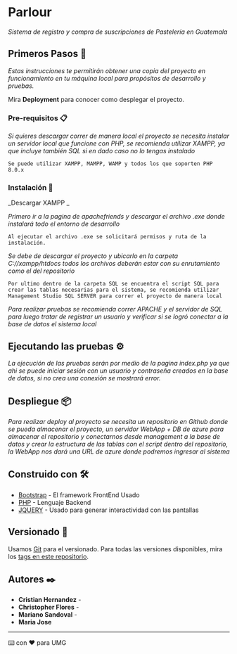 # Parlour

_Sistema de registro y compra de suscripciones de Pastelería en Guatemala_

## Primeros Pasos 🚀

_Estas instrucciones te permitirán obtener una copia del proyecto en funcionamiento en tu máquina local para propósitos de desarrollo y pruebas._

Mira **Deployment** para conocer como desplegar el proyecto.


### Pre-requisitos 📋

_Si quieres descargar correr de manera local el proyecto se necesita instalar un servidor local que funcione con PHP,
se recomienda utilizar XAMPP, ya que incluye también SQL si en dado caso no lo tengas instalado_

```
Se puede utilizar XAMPP, MAMPP, WAMP y todos los que soporten PHP 8.0.x
```

### Instalación 🔧

_Descargar XAMPP _

_Primero ir a la pagina de apachefriends y descargar el archivo .exe donde instalará todo el entorno de desarrollo_

```
Al ejecutar el archivo .exe se solicitará permisos y ruta de la instalación.
```

_Se debe de descargar el proyecto y ubicarlo en la carpeta C://xampp/htdocs todos los archivos deberán estar con su enrutamiento como el del repositorio_

```
Por ultimo dentro de la carpeta SQL se encuentra el script SQL para crear las tablas necesarias para el sistema, se recomienda utilizar Management Studio SQL SERVER para correr el proyecto de manera local
```

_Para realizar pruebas se recomienda correr APACHE y el servidor de SQL para luego tratar de registrar un usuario y verificar si se logró conectar a la base de datos el sistema local_

## Ejecutando las pruebas ⚙️

_La ejecución de las pruebas serán por medio de la pagina index.php ya que ahi se puede iniciar sesión con un usuario y contraseña creados en la base de datos, si no crea una conexión se mostrará error._



## Despliegue 📦

_Para realizar deploy al proyecto se necesita un repositorio en Github donde se pueda almacenar el proyecto, un servidor WebApp + DB de azure para almacenar el repositorio y conectarnos desde management a la base de datos y crear la estructura de las tablas con el script dentro del repositorio, la WebApp nos dará una URL de azure donde podremos ingresar al sistema_

## Construido con 🛠️


* [Bootstrap](https://getbootstrap.com/) - El framework FrontEnd Usado
* [PHP](https://www.php.net/) - Lenguaje Backend
* [JQUERY](https://jquery.com/) - Usado para generar interactividad con las pantallas 



## Versionado 📌

Usamos [Git](https://git-scm.com/) para el versionado. Para todas las versiones disponibles, mira los [tags en este repositorio](https://github.com/Crigerprogrammer/Parlour/tags).

## Autores ✒️

* **Cristian Hernandez** - 
* **Christopher Flores** - 
* **Mariano Sandoval** -
* **Maria Jose**


---
⌨️ con ❤️ para UMG
